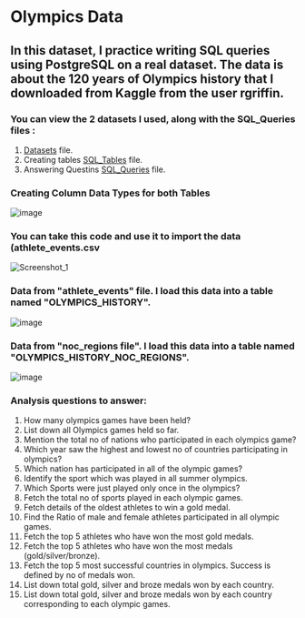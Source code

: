 # **Olympics Data**

## In this dataset, I practice writing SQL queries using PostgreSQL on a real dataset. The data is about the 120 years of Olympics history that I downloaded from Kaggle from the user rgriffin.

### You can view the 2 datasets I used, along with the SQL_Queries files :

1. [Datasets](https://github.com/Maged325/SQL-Portfolio/blob/main/Project_4/Datasets.rar) file.
3. Creating tables  [SQL_Tables](https://github.com/Maged325/SQL-Portfolio/blob/main/Project_4/SQL_Tables.sql) file.
4. Answering Questins [SQL_Queries](https://github.com/Maged325/SQL-Portfolio/blob/main/Project_4/SQL_Queries.sql) file.

### Creating Column Data Types for both Tables
![image](https://github.com/user-attachments/assets/4be84c7d-b17a-4cd2-b096-6ede2d0e758e)

### You can take this code and use it to import the data (athlete_events.csv
![Screenshot_1](https://github.com/user-attachments/assets/5ae16227-b754-4bb8-8166-645f4fd5bbbb)


### Data from "athlete_events" file. I load this data into a table named "OLYMPICS_HISTORY".

![image](https://github.com/user-attachments/assets/08e6b706-5ca5-4980-a18c-8b5509d88e99)



### Data from "noc_regions file". I load this data into a table named "OLYMPICS_HISTORY_NOC_REGIONS".
![image](https://github.com/user-attachments/assets/b6014138-18ec-4821-b44c-19e74a21f1ab)


### **Analysis questions to answer:**

1. How many olympics games have been held?
2. List down all Olympics games held so far.
3. Mention the total no of nations who participated in each olympics game?
4. Which year saw the highest and lowest no of countries participating in olympics?
5. Which nation has participated in all of the olympic games?
6. Identify the sport which was played in all summer olympics.
7. Which Sports were just played only once in the olympics?
8. Fetch the total no of sports played in each olympic games.
9. Fetch details of the oldest athletes to win a gold medal.
10. Find the Ratio of male and female athletes participated in all olympic games.
11. Fetch the top 5 athletes who have won the most gold medals.
12. Fetch the top 5 athletes who have won the most medals (gold/silver/bronze).
13. Fetch the top 5 most successful countries in olympics. Success is defined by no of medals won.
14. List down total gold, silver and broze medals won by each country.
15. List down total gold, silver and broze medals won by each country corresponding to each olympic games.
